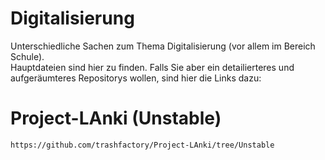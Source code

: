 # Digitalisierung
Unterschiedliche Sachen zum Thema Digitalisierung (vor allem im Bereich Schule).   
Hauptdateien sind hier zu finden. Falls Sie aber ein detailierteres und aufgeräumteres Repositorys wollen, sind hier die Links dazu: 
# Project-LAnki (Unstable)
```
https://github.com/trashfactory/Project-LAnki/tree/Unstable
```
